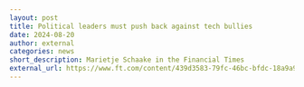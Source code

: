 ```yaml
---
layout: post
title: Political leaders must push back against tech bullies
date: 2024-08-20
author: external
categories: news
short_description: Marietje Schaake in the Financial Times
external_url: https://www.ft.com/content/439d3583-79fc-46bc-bfdc-18a9a9338f98
---
```

